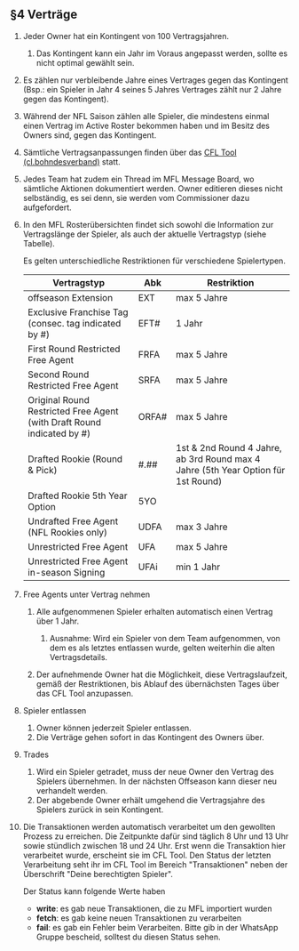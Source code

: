 ## §4 Verträge

1. Jeder Owner hat ein Kontingent von 100 Vertragsjahren.

   1. Das Kontingent kann ein Jahr im Voraus angepasst werden, sollte es nicht optimal gewählt sein.

2. Es zählen nur verbleibende Jahre eines Vertrages gegen das Kontingent (Bsp.: ein Spieler in Jahr 4 seines 5 Jahres Vertrages zählt nur 2 Jahre gegen das Kontingent).
3. Während der NFL Saison zählen alle Spieler, die mindestens einmal einen Vertrag im Active Roster bekommen haben und im Besitz des Owners sind, gegen das Kontingent.
4. Sämtliche Vertragsanpassungen finden über das [CFL Tool (cl.bohndesverband)](https://cl.bohndesverband.de/) statt.
5. Jedes Team hat zudem ein Thread im MFL Message Board, wo sämtliche Aktionen dokumentiert werden. Owner editieren dieses nicht selbständig, es sei denn, sie werden vom Commissioner dazu aufgefordert.
6. In den MFL Rosterübersichten findet sich sowohl die Information zur Vertragslänge der Spieler, als auch der aktuelle Vertragstyp (siehe Tabelle).

   Es gelten unterschiedliche Restriktionen für verschiedene Spielertypen.

   | Vertragstyp                                                            | Abk   | Restriktion                                                                       |
   | ---------------------------------------------------------------------- | ----- | --------------------------------------------------------------------------------- |
   | offseason Extension                                                    | EXT   | max 5 Jahre                                                                       |
   | Exclusive Franchise Tag (consec. tag indicated by #)                   | EFT#  | 1 Jahr                                                                            |
   | First Round Restricted Free Agent                                      | FRFA  | max 5 Jahre                                                                       |
   | Second Round Restricted Free Agent                                     | SRFA  | max 5 Jahre                                                                       |
   | Original Round Restricted Free Agent (with Draft Round indicated by #) | ORFA# | max 5 Jahre                                                                       |
   | Drafted Rookie (Round & Pick)                                          | #.##  | 1st & 2nd Round 4 Jahre, ab 3rd Round max 4 Jahre (5th Year Option für 1st Round) |
   | Drafted Rookie 5th Year Option                                         | 5YO   |
   | Undrafted Free Agent (NFL Rookies only)                                | UDFA  | max 3 Jahre                                                                       |
   | Unrestricted Free Agent                                                | UFA   | max 5 Jahre                                                                       |
   | Unrestricted Free Agent in-season Signing                              | UFAi  | min 1 Jahr                                                                        |

7. Free Agents unter Vertrag nehmen

   1. Alle aufgenommenen Spieler erhalten automatisch einen Vertrag über 1 Jahr.

      1. Ausnahme: Wird ein Spieler von dem Team aufgenommen, von dem es als letztes entlassen wurde, gelten weiterhin die alten Vertragsdetails.

   2. Der aufnehmende Owner hat die Möglichkeit, diese Vertragslaufzeit, gemäß der Restriktionen, bis Ablauf des übernächsten Tages über das CFL Tool anzupassen.

8. Spieler entlassen

   1. Owner können jederzeit Spieler entlassen.
   2. Die Verträge gehen sofort in das Kontingent des Owners über.

9. Trades

   1. Wird ein Spieler getradet, muss der neue Owner den Vertrag des Spielers übernehmen. In der nächsten Offseason kann dieser neu verhandelt werden.
   2. Der abgebende Owner erhält umgehend die Vertragsjahre des Spielers zurück in sein Kontingent.

10. Die Transaktionen werden automatisch verarbeitet um den gewollten Prozess zu erreichen. Die Zeitpunkte dafür sind täglich 8 Uhr und 13 Uhr sowie stündlich zwischen 18 und 24 Uhr. Erst wenn die Transaktion hier verarbeitet wurde, erscheint sie im CFL Tool. Den Status der letzten Verarbeitung seht ihr im CFL Tool im Bereich "Transaktionen" neben der Überschrift "Deine berechtigten Spieler".

    Der Status kann folgende Werte haben

    - **write**: es gab neue Transaktionen, die zu MFL importiert wurden
    - **fetch**: es gab keine neuen Transaktionen zu verarbeiten
    - **fail**: es gab ein Fehler beim Verarbeiten. Bitte gib in der WhatsApp Gruppe bescheid, solltest du diesen Status sehen.
